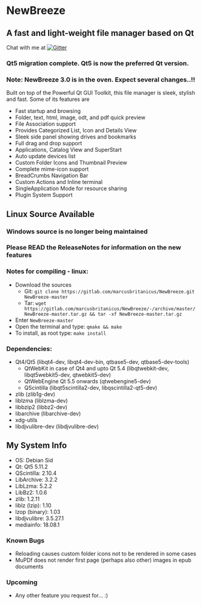 # NewBreeze
## A fast and light-weight file manager based on Qt

Chat with me at [![Gitter](https://badges.gitter.im/Join%20Chat.svg)](https://gitter.im/newbreeze-fm/)

### Qt5 migration complete. Qt5 is now the preferred Qt version.

### Note: NewBreeze 3.0 is in the oven. Expect several changes..!!

Built on top of the Powerful Qt GUI Toolkit, this file manager is sleek, stylish and fast.
Some of its features are

* Fast startup and browsing
* Folder, text, html, image, odt, and pdf quick preview
* File Association support
* Provides Categorized List, Icon and Details View
* Sleek side panel showing drives and bookmarks
* Full drag and drop support
* Applications, Catalog View and SuperStart
* Auto update devices list
* Custom Folder Icons and Thumbnail Preview
* Complete mime-icon support
* BreadCrumbs Navigation Bar
* Custom Actions and Inline terminal
* SingleApplication Mode for resource sharing
* Plugin System Support

## Linux Source Available
### Windows source is no longer being maintained

### Please READ the ReleaseNotes for information on the new features

### Notes for compiling - linux:

* Download the sources
   - Git: `git clone https://gitlab.com/marcusbritanicus/NewBreeze.git NewBreeze-master`
   - Tar: `wget https://gitlab.com/marcusbritanicus/NewBreeze/-/archive/master/NewBreeze-master.tar.gz && tar -xf NewBreeze-master.tar.gz`
* Enter `NewBreeze-master`
* Open the terminal and type: `qmake && make`
* To install, as root type: `make install`

### Dependencies:
* Qt4/Qt5 (libqt4-dev, libqt4-dev-bin, qtbase5-dev, qtbase5-dev-tools)
    * QtWebKit in case of Qt4 and upto Qt 5.4 (libqtwebkit-dev, libqt5webkit5-dev, qtwebkit5-dev)
    * QtWebEngine Qt 5.5 onwards (qtwebengine5-dev)
    * QScintilla (libqt5scintilla2-dev, libqscintilla2-qt5-dev)
* zlib (zlib1g-dev)
* liblzma (liblzma-dev)
* libbzip2 (libbz2-dev)
* libarchive (libarchive-dev)
* xdg-utils
* libdjvulibre-dev (libdjvulibre-dev)

## My System Info
 - OS:					Debian Sid
 - Qt:					Qt5 5.11.2
 - QScintilla:			2.10.4
 - LibArchive:			3.2.2
 - LibLzma: 			5.2.2
 - LibBz2:				1.0.6
 - zlib:				1.2.11
 - liblz (lzip):		1.10
 - lzop (binary):		1.03
 - libdjvulibre:		3.5.27.1
 - mediainfo:			18.08.1

### Known Bugs
* Reloading causes custom folder icons not to be rendered in some cases
* MuPDf does not render first page (perhaps also other) images in epub documents

### Upcoming
* Any other feature you request for... :)
